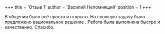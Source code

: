 +++
title = 'Отзыв 1'
author = 'Василий Непомнящий'
position = 1
+++

В общении было всё просто и открыто. На сложную задачу было предложено рациональное решение . Работа была выполнена быстро и качественно. Спасибо.